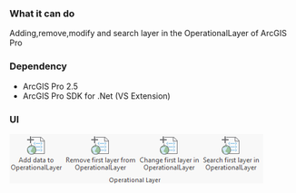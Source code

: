 ### What it can do

Adding,remove,modify and search layer in the OperationalLayer of ArcGIS Pro

### Dependency

* ArcGIS Pro 2.5
* ArcGIS Pro SDK for .Net (VS Extension)


### UI

![image](ArcGISProSDKDemo/ArcGISProSDKDemo/Images/UI.png)